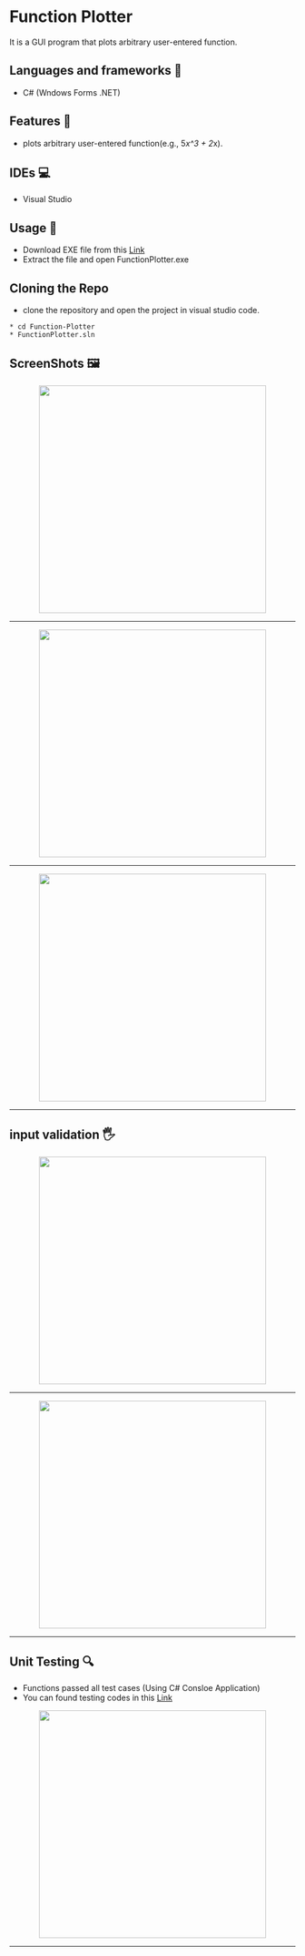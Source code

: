 # Function Plotter
It is a GUI program that plots arbitrary user-entered function.
## Languages and frameworks 📑
* C# (Wndows Forms .NET)
## Features 🥇
* plots arbitrary user-entered function(e.g., 5*x^3 + 2*x).
## IDEs 💻
* Visual Studio
## Usage 🚀
* Download EXE file from this [Link](https://github.com/MohamedRagaab/Function-Plotter/blob/main/EXE%20app/Release.rar) 
* Extract the file and open FunctionPlotter.exe
## Cloning the Repo 
* clone the repository and open the project in visual studio code.
```
* cd Function-Plotter
* FunctionPlotter.sln
```

## ScreenShots 🖼️
<div align='center'>
<img height="400px" src="https://user-images.githubusercontent.com/38363762/168396193-c929283b-a88c-407c-b390-77371111c4a1.png">
<hr/>
</div>

<div align='center'>
<img height="400px" src="https://user-images.githubusercontent.com/38363762/168396432-e0dd2555-344e-4f29-b799-fa09a2410423.png">
<hr/>
</div>

<div align='center'>
<img height="400px" src="https://user-images.githubusercontent.com/38363762/168396504-8b53af60-5706-498c-bba4-8609c87be6e1.png">
<hr/>
</div>

## input validation 🖐️
<div align='center'>
<img height="400px" src="https://user-images.githubusercontent.com/38363762/168396573-b4296a2a-aea0-4e8a-b0b4-2f01ba0cd0c4.png">
<hr/>
</div>

<div align='center'>
<img height="400px" src="https://user-images.githubusercontent.com/38363762/168397096-c16a3822-5d5e-4996-b720-a4bfed59d351.png">
<hr/>
</div>

## Unit Testing 🔍
* Functions passed all test cases (Using C# Consloe Application)
* You can found testing codes in this [Link](https://github.com/MohamedRagaab/Function-Plotter/tree/main/Unit%20Testing/UnitTesting)
<div align='center'>
<img height="400px" src="https://user-images.githubusercontent.com/38363762/168427852-2b30bba3-e8ae-4636-adfd-d816c8f36068.png">
<hr/>
</div>


